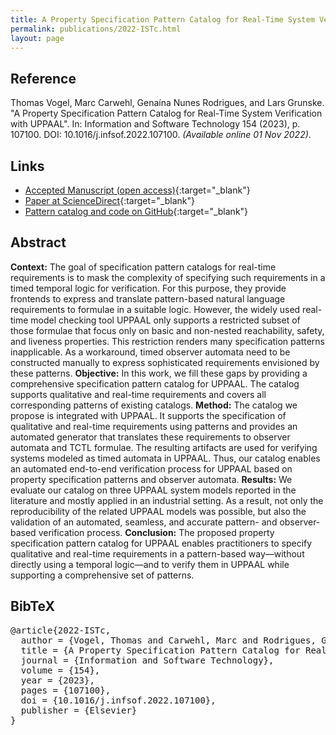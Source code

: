 ```yaml
---
title: A Property Specification Pattern Catalog for Real-Time System Verification with UPPAAL
permalink: publications/2022-ISTc.html
layout: page
---
```


## Reference
Thomas Vogel, Marc Carwehl, Genaína Nunes Rodrigues, and Lars Grunske. "A Property Specification Pattern Catalog for Real-Time System Verification with UPPAAL". In: Information and Software Technology 154 (2023), p. 107100. DOI: 10.1016/j.infsof.2022.107100. _(Available online 01 Nov 2022)_.


## Links
* [Accepted Manuscript (open access)](https://arxiv.org/abs/2211.03817){:target="_blank"}
* [Paper at ScienceDirect](https://doi.org/10.1016/j.infsof.2022.107100){:target="_blank"}
* [Pattern catalog and code on GitHub](https://github.com/hub-se/PSP-UPPAAL){:target="_blank"}


## Abstract
**Context:**
The goal of specification pattern catalogs for real-time requirements is to mask the complexity of specifying such requirements in a timed temporal logic for verification. For this purpose, they provide frontends to express and translate pattern-based natural language requirements to formulae in a suitable logic. However, the widely used real-time model checking tool UPPAAL only supports a restricted subset of those formulae that focus only on basic and non-nested reachability, safety, and liveness properties. This restriction renders many specification patterns inapplicable. As a workaround, timed observer automata need to be constructed manually to express sophisticated requirements envisioned by these patterns.
**Objective:**
In this work, we fill these gaps by providing a comprehensive specification pattern catalog for UPPAAL. The catalog supports qualitative and real-time requirements and covers all corresponding patterns of existing catalogs.
**Method:**
The catalog we propose is integrated with UPPAAL. It supports the specification of qualitative and real-time requirements using patterns and provides an automated generator that translates these requirements to observer automata and TCTL formulae. The resulting artifacts are used for verifying systems modeled as timed automata in UPPAAL. Thus, our catalog enables an automated end-to-end verification process for UPPAAL based on property specification patterns and observer automata.
**Results:**
We evaluate our catalog on three UPPAAL system models reported in the literature and mostly applied in an industrial setting. As a result, not only the reproducibility of the related UPPAAL models was possible, but also the validation of an automated, seamless, and accurate pattern- and observer-based verification process.
**Conclusion:**
The proposed property specification pattern catalog for UPPAAL enables practitioners to specify qualitative and real-time requirements in a pattern-based way—without directly using a temporal logic—and to verify them in UPPAAL while supporting a comprehensive set of patterns.


## BibTeX

<div class="bibtex">
<pre>@article{2022-ISTc,
  author = {Vogel, Thomas and Carwehl, Marc and Rodrigues, Genaína Nunes and Grunske, Lars},
  title = {A Property Specification Pattern Catalog for Real-Time System Verification with UPPAAL},
  journal = {Information and Software Technology},
  volume = {154},
  year = {2023},
  pages = {107100},
  doi = {10.1016/j.infsof.2022.107100},
  publisher = {Elsevier}
}</pre>
</div>
